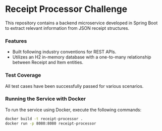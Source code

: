 # Receipt Processor Challenge

This repository contains a backend microservice developed in Spring Boot to extract relevant information from JSON receipt structures.

### Features
- Built following industry conventions for REST APIs.
- Utilizes an H2 in-memory database with a one-to-many relationship between Receipt and Item entities.

### Test Coverage
All test cases have been successfully passed for various scenarios.

### Running the Service with Docker
To run the service using Docker, execute the following commands:

```sh
docker build -t receipt-processor .
docker run -p 8080:8080 receipt-processor
